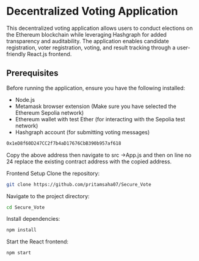 # Decentralized Voting Application

This decentralized voting application allows users to conduct elections on the Ethereum blockchain while leveraging Hashgraph for added transparency and auditability. The application enables candidate registration, voter registration, voting, and result tracking through a user-friendly React.js frontend.

## Prerequisites

Before running the application, ensure you have the following installed:

- Node.js
- Metamask browser extension (Make sure you have selected the Ethereum Sepolia network)
- Ethereum wallet with test Ether (for interacting with the Sepolia test network)
- Hashgraph account (for submitting voting messages)


```bash
0x1eD8f60D247CC2f7b4aD17676CbB390b957af618
```
Copy the above address then navigate to src ->App.js and then on line no 24 replace the existing contract address with the copied address.


Frontend Setup
Clone the repository:
```bash
git clone https://github.com/pritamsaha07/Secure_Vote
```
Navigate to the project directory:
```bash
cd Secure_Vote
```
Install dependencies:
```bash
npm install
```
Start the React frontend:
```bash
npm start
```
